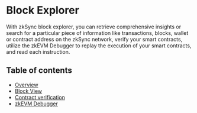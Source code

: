 # Block Explorer

With zkSync block explorer, you can retrieve comprehensive insights or search for a particular piece of information like transactions, blocks, wallet or contract address on the zkSync network, verify your smart contracts, utilize the zkEVM Debugger to replay the execution of your smart contracts, and read each instruction.

## Table of contents

- [Overview](./intro.md)
- [Block View](./block-view.md)
- [Contract verification](./contract-verification.md)
- [zkEVM Debugger](./zkevm.md)